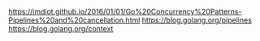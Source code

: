 https://imdiot.github.io/2016/01/01/Go%20Concurrency%20Patterns-Pipelines%20and%20cancellation.html
https://blog.golang.org/pipelines
https://blog.golang.org/context
